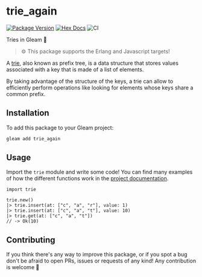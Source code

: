 # trie_again

[![Package Version](https://img.shields.io/hexpm/v/trie_again)](https://hex.pm/packages/trie_again)
[![Hex Docs](https://img.shields.io/badge/hex-docs-ffaff3)](https://hexdocs.pm/trie_again/)
![CI](https://github.com/giacomocavalieri/trie_again/workflows/CI/badge.svg?branch=main)

Tries in Gleam 🌳

> ⚙️ This package supports the Erlang and Javascript targets!

A [trie](https://en.wikipedia.org/wiki/Trie), also known as prefix tree, is a data structure that stores values associated with a key that is made of a list of elements.

By taking advantage of the structure of the keys, a trie can allow to efficiently perform operations like looking for elements whose keys share a common prefix.

## Installation

To add this package to your Gleam project:

```sh
gleam add trie_again
```

## Usage

Import the `trie` module and write some code! You can find many examples of how the different functions work in the [project documentation](https://hexdocs.pm/trie_again/).

```gleam
import trie

trie.new()
|> trie.insert(at: ["c", "a", "r"], value: 1)
|> trie.insert(at: ["c", "a", "t"], value: 10)
|> trie.get(at: ["c", "a", "t"])
// -> Ok(10)
```

## Contributing

If you think there's any way to improve this package, or if you spot a bug don't be afraid to open PRs, issues or requests of any kind! Any contribution is welcome 💜
